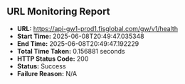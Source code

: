 ## URL Monitoring Report

- **URL:** https://api-gw1-prod1.fisglobal.com/gw/v1/health
- **Start Time:** 2025-06-08T20:49:47.035348
- **End Time:** 2025-06-08T20:49:47.192229
- **Total Time Taken:** 0.156881 seconds
- **HTTP Status Code:** 200
- **Status:** Success
- **Failure Reason:** N/A
